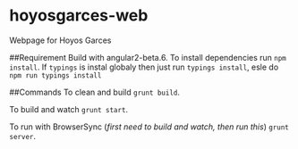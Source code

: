 # hoyosgarces-web

Webpage for Hoyos Garces


##Requirement
Build with angular2-beta.6. To install dependencies run ` npm install `. If `typings` is instal globaly then just run `typings install`, esle do `npm run typings install`

##Commands
To clean and build ` grunt build `.

To build and watch ` grunt start `.

To run with BrowserSync (_first need to build and watch, then run this_) ` grunt server `.
